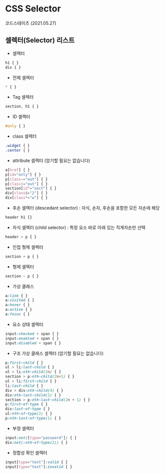 # CSS Selector 
코드스테이츠 (2021.05.27) </br>

## 셀렉터(Selector) 리스트
- 셀렉터
```css
h1 { }
div { }
```

- 전체 셀렉터
```css
* { }
```

- Tag 셀렉터
```css
section, h1 { }
```


- ID 셀렉터
```css
#only { }
```
- class 셀렉터
```css
.widget { }
.center { }
```

- attribute 셀렉터 (암기할 필요는 없습니다)
```css
a[href] { }
p[id="only"] { }
p[class~="out"] { }
p[class|="out"] { }
section[id^="sect"] { }
div[class$="2"] { }
div[class*="w"] { }
```

- 후손 셀렉터 (descedant selector) : 자식, 손자, 후손을 포함한 모든 자손에 해당
```css
header h1 {}
```

- 자식 셀렉터 (child selector) : 특정 요소 바로 아래 있는 직계자손만 선택
```css
header > p { }
```

- 인접 형제 셀렉터
```css
section + p { }
```

- 형제 셀렉터
```css
section ~ p { }
```

- 가상 클래스
```css
a:link { }
a:visited { }
a:hover { }
a:active { }
a:focus { }
```

- 요소 상태 셀렉터
```css
input:checked + span { }
input:enabled + span { }
input:disabled + span { }
```

- 구조 가상 클래스 셀렉터 (암기할 필요는 없습니다)
```css
p:first-child { }
ul > li:last-child { }
ul > li:nth-child(2n) { }
section > p:nth-child(2n+1) { }
ul > li:first-child { }
li:last-child { }
div > div:nth-child(4) { }
div:nth-last-child(2) { }
section > p:nth-last-child(2n + 1) { }
p:first-of-type { }
div:last-of-type { }
ul:nth-of-type(2) { }
p:nth-last-of-type(1) { }
```

- 부정 셀렉터
```css
input:not([type="password"]) { }
div:not(:nth-of-type(2)) { }
```

- 정합성 확인 셀렉터
```css
input[type="text"]:valid { }
input[type="text"]:invalid { }
```
